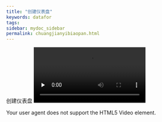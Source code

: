 ```yaml
---
title: "创建仪表盘"
keywords: datafor
tags:
sidebar: mydoc_sidebar
permalink: chuangjianyibiaopan.html
---
```


创建仪表盘
<video id="video" controls="" preload="none" poster="">
      <source id="mp4" src="../../../images/%E4%BB%AA%E8%A1%A8%E7%9B%98.mp4"  type="video/mp4">
     <p>Your user agent does not support the HTML5 Video element.</p>
</video>